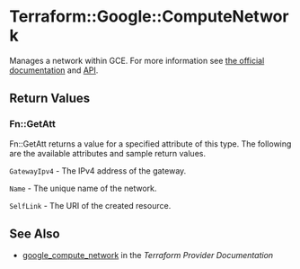 # Terraform::Google::ComputeNetwork

Manages a network within GCE. For more information see
[the official documentation](https://cloud.google.com/compute/docs/vpc)
and
[API](https://cloud.google.com/compute/docs/reference/latest/networks).

## Return Values

### Fn::GetAtt

Fn::GetAtt returns a value for a specified attribute of this type. The following are the available attributes and sample return values.

`GatewayIpv4` - The IPv4 address of the gateway.

`Name` - The unique name of the network.

`SelfLink` - The URI of the created resource.

## See Also

* [google_compute_network](https://www.terraform.io/docs/providers/google/r/compute_network.html) in the _Terraform Provider Documentation_